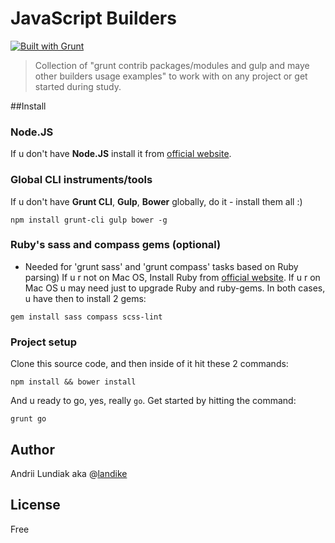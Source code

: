 # JavaScript Builders
[![Built with Grunt](https://cdn.gruntjs.com/builtwith.png)](http://gruntjs.com/)

> Collection of "grunt contrib packages/modules and gulp and maye other builders usage examples" to work with on any project or get started during study. 

##Install

### Node.JS
If u don't have **Node.JS** install it from [official website](http://nodejs.org).

### Global CLI instruments/tools
If u don't have **Grunt CLI**, **Gulp**, **Bower** globally, do it - install them all :)
```
npm install grunt-cli gulp bower -g
```

### Ruby's sass and compass gems (optional)
- Needed for 'grunt sass' and 'grunt compass' tasks based on Ruby parsing)
If u r not on Mac OS, Install Ruby from [official website](https://www.ruby-lang.org/en/).
If u r on Mac OS u may need just to upgrade Ruby and ruby-gems.
In both cases, u have then to install 2 gems:
```
gem install sass compass scss-lint
```
### Project setup
Clone this source code, and then inside of it hit these 2 commands:
```
npm install && bower install
```
And u ready to go, yes, really `go`. Get started by hitting the command:
```
grunt go
```

## Author
Andrii Lundiak aka @[landike](https://twitter.com/landike)

## License
Free